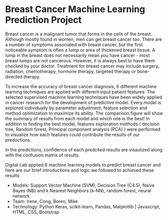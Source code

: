 # Breast Cancer Machine Learning Prediction Project

 Breast cancer is a malignant tumor that forms in the cells of the breast. Although mostly found in women, men can get breast cancer too. 
There are a number of symptoms associated with breast cancer, but the first noticeable symptom is often a lump or area of thickened breast tissue. 
A lump in the breast does not necessarily mean you have cancer - most breast lumps are not cancerous. However, it is always best to have them checked
by your doctor. Treatment for breast cancer may include surgery, radiation, chemotherapy, hormone therapy, targeted therapy or bone-directed therapy.

To increase the accuracy of breast cancer diagnosis, 6 different machine learning techniques are applied with different input patient features. The selected supervised machine learning techniques have been widely applied in cancer research for the development of predictive model. Every model is explored individually by parameter adjustment, feature selection and method optimization to maximize its ability. The comparison figure will show the summary of results from each model and which one is the best! In addition to finding the best model, features exploration methods ( decision tree, Random forest, Principal component analysis (PCA) ) were performed to visualize how each features could contribute the results of our predoctions.

In the predictions, confidence of each predcited results are visaulized along with the confusion matrix of results.

Digital Lab applied 6 machine learning models to predict breast cancer and here are our brief introductions and logic we followed to achieved these results:

* Models: Support Vector Machine (SVM), Decision Tree (C4.5), Naive Bayes (NB) and k Nearest Neighbors (k-NN), random forest, neural network
* Team: Irene, Cong, Boren, Mike
* Technology: Python Keras, scikit-learn, Pandas, Matplotlib | Javascript, HTML, CSS, Bootstrap

